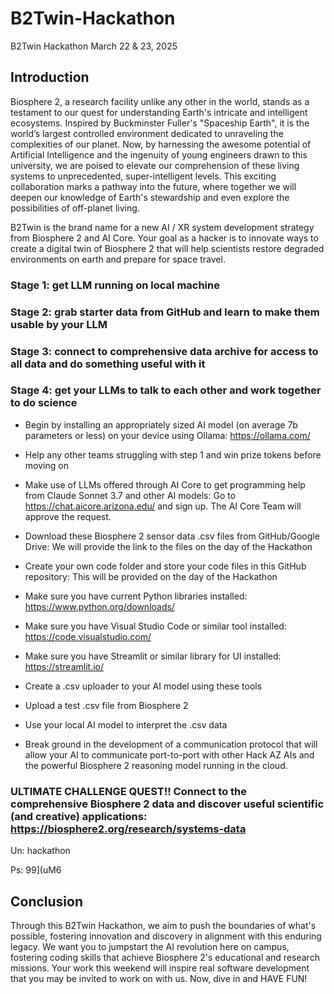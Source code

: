 # B2Twin-Hackathon

B2Twin Hackathon March 22 & 23, 2025

## Introduction

Biosphere 2, a research facility unlike any other in the world, stands as a testament to our quest for understanding Earth's intricate and intelligent ecosystems. Inspired by Buckminster Fuller's "Spaceship Earth", it is the world’s largest controlled environment dedicated to unraveling the complexities of our planet. Now, by harnessing the awesome potential of Artificial Intelligence and the ingenuity of young engineers drawn to this university, we are poised to elevate our comprehension of these living systems to unprecedented, super-intelligent levels. This exciting collaboration marks a pathway into the future, where together we will deepen our knowledge of Earth's stewardship and even explore the possibilities of off-planet living.

B2Twin is the brand name for a new AI / XR system development strategy from Biosphere 2 and AI Core. Your goal as a hacker is to innovate ways to create a digital twin of Biosphere 2 that will help scientists restore degraded environments on earth and prepare for space travel.

### Stage 1: get LLM running on local machine
### Stage 2: grab starter data from GitHub and learn to make them usable by your LLM
### Stage 3: connect to comprehensive data archive for access to all data and do something useful with it
### Stage 4: get your LLMs to talk to each other and work together to do science 

- Begin by installing an appropriately sized AI model (on average 7b parameters or less) on your device using Ollama: https://ollama.com/
- Help any other teams struggling with step 1 and win prize tokens before moving on
- Make use of LLMs offered through AI Core to get programming help from Claude Sonnet 3.7 and other AI models: Go to https://chat.aicore.arizona.edu/ and sign up. The AI Core Team will approve the request.

- Download these Biosphere 2 sensor data .csv files from GitHub/Google Drive: We will provide the link to the files on the day of the Hackathon

- Create your own code folder and store your code files in this GitHub repository: This will be provided on the day of the Hackathon
- Make sure you have current Python libraries installed: https://www.python.org/downloads/
- Make sure you have Visual Studio Code or similar tool installed: https://code.visualstudio.com/
- Make sure you have Streamlit or similar library for UI installed: https://streamlit.io/
- Create a .csv uploader to your AI model using these tools
- Upload a test .csv file from Biosphere 2
- Use your local AI model to interpret the .csv data
- Break ground in the development of a communication protocol that will allow your AI to communicate port-to-port with other Hack AZ AIs and the powerful Biosphere 2 reasoning model running in the cloud.

### ULTIMATE CHALLENGE QUEST!! Connect to the comprehensive Biosphere 2 data and discover useful scientific (and creative) applications:    https://biosphere2.org/research/systems-data
Un: hackathon

Ps: 99](uM6

## Conclusion

Through this B2Twin Hackathon, we aim to push the boundaries of what's possible, fostering innovation and discovery in alignment with this enduring legacy. We want you to jumpstart the AI revolution here on campus, fostering coding skills that achieve Biosphere 2's educational and research missions. Your work this weekend will inspire real software development that you may be invited to work on with us.
Now, dive in and HAVE FUN!

